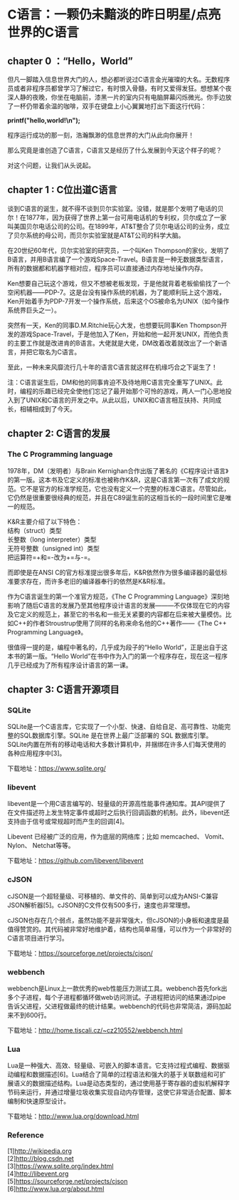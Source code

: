 # C语言：一颗仍未黯淡的昨日明星/点亮世界的C语言

## chapter 0 ：“Hello，World”

但凡一脚踏入信息世界大门的人，想必都听说过C语言金光璀璨的大名。无数程序员或者非程序员都曾学习了解过它，有时恨入骨髓，有时又爱得发狂。想想某个夜深人静的夜晚，你坐在电脑前，漆黑一片的室内只有电脑屏幕闪烁微光。你手边放了一杯仍带着余温的咖啡，双手在键盘上小心翼翼地打出下面这行代码：

**printf("hello,world!\n");**

程序运行成功的那一刻，浩瀚飘渺的信息世界的大门从此向你展开！

那么究竟是谁创造了C语言，C语言又是经历了什么发展到今天这个样子的呢？

对这个问题，让我们从头说起。

## chapter 1 : C位出道C语言

谈到C语言的诞生，就不得不谈到贝尔实验室。没错，就是那个发明了电话的贝尔！在1877年，因为获得了世界上第一台可用电话机的专利权，贝尔成立了一家叫美国贝尔电话公司的公司。在1899年，AT&T整合了贝尔电话公司的业务，成立了贝尔系统的母公司，而贝尔实验室就是AT&T公司的科学大脑。

在20世纪60年代，贝尔实验室的研究员，一个叫Ken Thompson的家伙，发明了B语言，并用B语言编了一个游戏Space-Travel。B语言是一种无数据类型语言，所有的数据都和机器字相对应，程序员可以直接通过内存地址操作内存。

Ken想要自己玩这个游戏，但又不想被老板发现，于是他就背着老板偷偷找了一个空闲机器——PDP-7。这是台没有操作系统的机器，为了能顺利玩上这个游戏，Ken开始着手为PDP-7开发一个操作系统，后来这个OS被命名为UNIX（如今操作系统界巨头之一）。

突然有一天，Ken的同事D.M.Ritchie玩心大发，也想要玩同事Ken Thompson开发的游戏Space-Travel，于是他加入了Ken，开始和他一起开发UNIX，而他负责的主要工作就是改进肯的B语言。大佬就是大佬，DM改着改着就改出了一个新语言，并把它取名为C语言。

至此，一种未来风靡流行几十年的语言C语言就这样在机缘巧合之下诞生了！

注：C语言诞生后，DM和他的同事肯迫不及待地用C语言完全重写了UNIX。此时，编程的乐趣已经完全使他们忘记了最开始那个可怜的游戏，两人一门心思地投入到了UNIX和C语言的开发之中。从此以后，UNIX和C语言相互扶持、共同成长，相辅相成到了今天。

## chapter 2: C语言的发展
### The C Programming language

1978年，DM（发明者）与Brain Kernighan合作出版了著名的《C程序设计语言》的第一版。这本书及它定义的标准也被称作K&R，这是C语言第一次有了成文的规范。它不是官方的标准学规范，它也没有定义一个完整的标准C语言。尽管如此，它仍然是很重要很经典的规范，并且在C89诞生前的这相当长的一段时间里它是唯一的规范。

K&R主要介绍了以下特色：   
结构（struct）类型   
长整数（long interpreter）类型   
无符号整数（unsigned int）类型   
把运算符=+和=-改为+=与-=。

而即使是在ANSI C的官方标准提出很多年后，K&R依然作为很多编译器的最低标准要求存在，而许多老旧的编译器奉行的依然是K&R标准。

作为C语言诞生的第一个准官方规范，《The C Programming Language》深刻地影响了随后C语言的发展乃至其他程序设计语言的发展———不仅体现在它的内容及它定义的规范上，甚至它的书名和一些无关紧要的内容都在后来被大量模仿。比如C++的作者Stroustrup使用了同样的名称来命名他的C++著作——《The C++ Programming Language》。

很值得一提的是，编程中著名的，几乎成为段子的“Hello World”，正是出自于这本书的第一版。“Hello World”在书中作为入门的第一个程序存在，现在这一程序几乎已经成为了所有程序设计语言的第一课。

##		chapter 3: C语言开源项目

###	 SQLite

SQLite是一个C语言库，它实现了一个小型、快速、自给自足、高可靠性、功能完整的SQL数据库引擎。SQLite 是在世界上最广泛部署的 SQL 数据库引擎。SQLite内置在所有的移动电话和大多数计算机中，并捆绑在许多人们每天使用的各种应用程序中[3]。

下载地址：https://www.sqlite.org/

### libevent

libevent是一个用C语言编写的、轻量级的开源高性能事件通知库。其API提供了在文件描述符上发生特定事件或超时之后执行回调函数的机制。此外，libevent还支持由于信号或常规超时而产生的回调[4]。

Libevent 已经被广泛的应用，作为底层的网络库；比如 memcached、 Vomit、 Nylon、 Netchat等等。

下载地址：https://github.com/libevent/libevent

###  cJSON

cJSON是一个超轻量级、可移植的、单文件的、简单到可以成为ANSI-C兼容JSON解析器[5]。cJSON的C文件仅有500多行，速度也非常理想。

cJSON也存在几个弱点，虽然功能不是非常强大，但cJSON的小身板和速度是最值得赞赏的。其代码被非常好地维护着，结构也简单易懂，可以作为一个非常好的C语言项目进行学习。

下载地址：https://sourceforge.net/projects/cjson/

###  webbench

webbench是Linux上一款优秀的web性能压力测试工具。webbench首先fork出多个子进程，每个子进程都循环做web访问测试。子进程把访问的结果通过pipe告诉父进程，父进程做最终的统计结果。webbench的代码也非常简洁，源码加起来不到600行。

下载地址：http://home.tiscali.cz/~cz210552/webbench.html

###  Lua

Lua是一种强大、高效、轻量级、可嵌入的脚本语言。它支持过程式编程、数据驱动编程和数据描述[6]。Lua结合了简单的过程语法和强大的基于关联数组和可扩展语义的数据描述结构。Lua是动态类型的，通过使用基于寄存器的虚拟机解释字节码来运行，并通过增量垃圾收集实现自动内存管理，这使它非常适合配置、脚本编制和快速原型设计。

下载地址：http://www.lua.org/download.html



### Reference   
[1]http://wikipedia.org   
[2]http://blog.csdn.net  
[3]https://www.sqlite.org/index.html  
[4]http://libevent.org  
[5]https://sourceforge.net/projects/cjson  
[6]http://www.lua.org/about.html